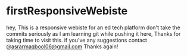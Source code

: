 # firstResponsiveWebiste
hey, This is a responsive webiste  for an ed tech platform
don't take the commits seriously as I am learning git while pushing it here, 
Thanks for taking time to visit  this.
if you've any suggestions contact @asrarmaqbool06@gmail.com
Thanks again!
